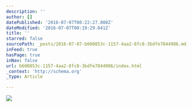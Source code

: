 ```yaml
---
description: ''
author: []
datePublished: '2016-07-07T00:22:27.808Z'
dateModified: '2016-07-07T00:19:29.041Z'
title: ''
starred: false
sourcePath: _posts/2016-07-07-b600853c-1157-4aa2-8fc8-3bdfe7844986.md
inFeed: true
hasPage: true
inNav: false
url: b600853c-1157-4aa2-8fc8-3bdfe7844986/index.html
_context: 'http://schema.org'
_type: Article

---
```

![](https://the-grid-user-content.s3-us-west-2.amazonaws.com/bb907c85-dc4e-40c5-a1f7-ff87d865394d.jpg)